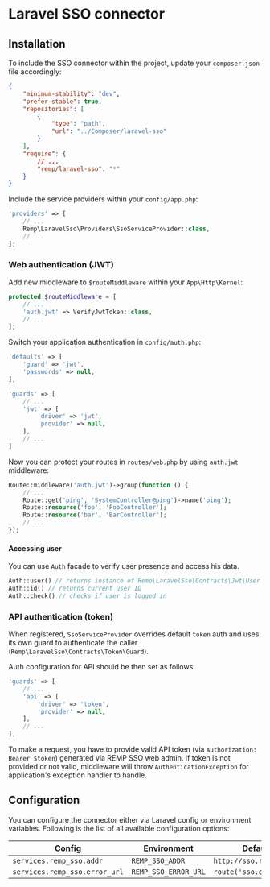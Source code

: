 # Laravel SSO connector

## Installation

To include the SSO connector within the project, update your `composer.json` file accordingly:

```json
{
    "minimum-stability": "dev",
    "prefer-stable": true,
    "repositories": [
        {
            "type": "path",
            "url": "../Composer/laravel-sso"
        }
    ],
    "require": {
        // ... 
        "remp/laravel-sso": "*"
    }
}
```

Include the service providers within your `config/app.php`:

```php
'providers' => [
    // ...
    Remp\LaravelSso\Providers\SsoServiceProvider::class,
    // ...
];
```

### Web authentication (JWT)

Add new middleware to `$routeMiddleware` within your `App\Http\Kernel`:

```php
protected $routeMiddleware = [
    // ...
    'auth.jwt' => VerifyJwtToken::class,
    // ...
];
```

Switch your application authentication in `config/auth.php`:

```php
'defaults' => [
    'guard' => 'jwt',
    'passwords' => null,
],

'guards' => [
    // ...
    'jwt' => [
        'driver' => 'jwt',
        'provider' => null,
    ],
    // ...
]
```

Now you can protect your routes in `routes/web.php` by using `auth.jwt` middleware:

```php
Route::middleware('auth.jwt')->group(function () {
    // ...
    Route::get('ping', 'SystemController@ping')->name('ping');
    Route::resource('foo', 'FooController');
    Route::resource('bar', 'BarController');
    // ...
});
```

#### Accessing user

You can use `Auth` facade to verify user presence and access his data.

```php
Auth::user() // returns instance of Remp\LaravelSso\Contracts\Jwt\User
Auth::id() // returns current user ID
Auth::check() // checks if user is logged in
```

### API authentication (token)

When registered, `SsoServiceProvider` overrides default `token` auth and uses its own guard
to authenticate the caller (`Remp\LaravelSso\Contracts\Token\Guard`).

Auth configuration for API should be then set as follows:

```php
'guards' => [
    // ...
    'api' => [
        'driver' => 'token',
        'provider' => null,
    ],
    // ...
],
```

To make a request, you have to provide valid API token (via `Authorization: Bearer $token`)
generated via REMP SSO web admin. If token is not provided or not valid, middleware will
throw `AuthenticationException` for application's exception handler to handle.

## Configuration

You can configure the connector either via Laravel config or environment variables. Following is the list
of all available configuration options:

| Config | Environment | Default
| --- | --- | --- |
| `services.remp_sso.addr` | `REMP_SSO_ADDR` | `http://sso.remp.press` |
| `services.remp_sso.error_url` | `REMP_SSO_ERROR_URL` | `route('sso.error')` |
